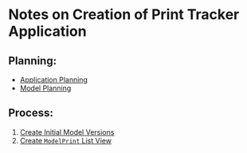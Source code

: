 # Notes on Creation of Print Tracker Application

## Planning:
* [Application Planning](./00_application_planning.md)
* [Model Planning](./00_model_planning.md)

## Process:
1. [Create Initial Model Versions](./01_create_initial_model_versions.md)
1. [Create `ModelPrint` List View](./02_create_model_print_list_view.md)


